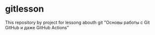 # gitlesson
This repository by project for lessong abouth git "Основы работы с Git GitHub и даже GitHub Actions"
